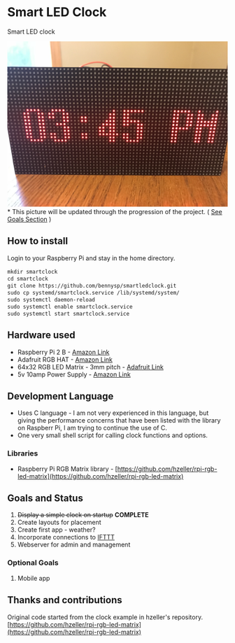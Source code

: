 # Smart LED Clock

Smart LED clock

![Updated Clock Pic](img/clock_basic.jpg)
\* This picture will be updated through the progression of the project.  ( [See Goals Section](#goals-and-status) )

## How to install

Login to your Raspberry Pi and stay in the home directory.

``` shell
mkdir smartclock
cd smartclock
git clone https://github.com/bennysp/smartledclock.git
sudo cp systemd/smartclock.service /lib/systemd/system/
sudo systemctl daemon-reload
sudo systemctl enable smartclock.service
sudo systemctl start smartclock.service
```

## Hardware used

- Raspberry Pi 2 B - [Amazon Link](https://www.amazon.com/Raspberry-Pi-Model-Desktop-Linux/dp/B00T2U7R7I)
- Adafruit RGB HAT - [Amazon Link](https://www.amazon.com/Adafruit-RGB-Matrix-HAT-Raspberry/dp/B00SK69C6E/ref=sr_1_5?s=electronics&ie=UTF8&qid=1513801675&sr=1-5&keywords=adafruit+hat)
- 64x32 RGB LED Matrix - 3mm pitch  - [Adafruit Link](https://www.adafruit.com/product/2279)
- 5v 10amp Power Supply - [Amazon Link](https://smile.amazon.com/gp/product/B01M0KLECZ/ref=oh_aui_detailpage_o00_s00?ie=UTF8&psc=1)

## Development Language

- Uses C language - I am not very experienced in this language, but giving the performance concerns that have been listed with the library on Raspberr Pi, I am trying to continue the use of C.
- One very small shell script for calling clock functions and options.

### Libraries

- Raspberry Pi RGB Matrix library - [https://github.com/hzeller/rpi-rgb-led-matrix](https://github.com/hzeller/rpi-rgb-led-matrix)

## Goals and Status

1. ~~Display a simple clock on startup~~ **COMPLETE**
1. Create layouts for placement
1. Create first app - weather?
1. Incorporate connections to [IFTTT](https://ifttt.com/)
1. Webserver for admin and management

### Optional Goals

1. Mobile app

## Thanks and contributions

Original code started from the clock example in hzeller's repository.
[https://github.com/hzeller/rpi-rgb-led-matrix](https://github.com/hzeller/rpi-rgb-led-matrix)
